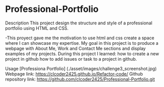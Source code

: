 # Professional-Portfolio
Description
This project design the structure and style of a professional portfolio using HTML and CSS.

-This proyect gave me the motivation to use html and css create a space where I can showcase my expertise. My goal in this project is to produce a webpage with About Me, Work and Contact Me sections and display examples of my projects.
During this project I learned:
how to create a new project in github
how to add issues or task to a project in github.

Usage
[Professiona Portfolio] (./asset/images/challenge3_screenshot.jpg)
Webpage link: https://clcoder2425.github.io/Refactor-code/
Github repository link: https://github.com/clcoder2425/Professional-Portfolio.git